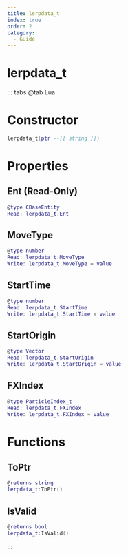 ```yaml
---
title: lerpdata_t
index: true
order: 2
category:
  - Guide
---
```


# lerpdata_t

::: tabs
@tab Lua
# Constructor
```lua
lerpdata_t(ptr --[[ string ]])
```
# Properties
## Ent (Read-Only)
```lua
@type CBaseEntity
Read: lerpdata_t.Ent
```
## MoveType 
```lua
@type number
Read: lerpdata_t.MoveType
Write: lerpdata_t.MoveType = value
```
## StartTime 
```lua
@type number
Read: lerpdata_t.StartTime
Write: lerpdata_t.StartTime = value
```
## StartOrigin 
```lua
@type Vector
Read: lerpdata_t.StartOrigin
Write: lerpdata_t.StartOrigin = value
```
## FXIndex 
```lua
@type ParticleIndex_t
Read: lerpdata_t.FXIndex
Write: lerpdata_t.FXIndex = value
```
# Functions
## ToPtr
```lua
@returns string
lerpdata_t:ToPtr()
```
## IsValid
```lua
@returns bool
lerpdata_t:IsValid()
```

:::